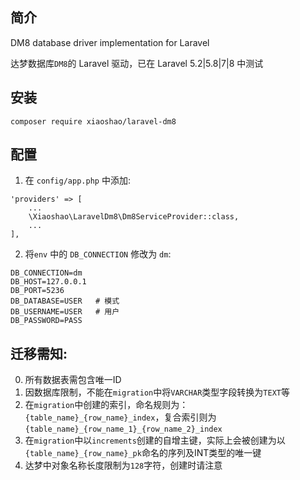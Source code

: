 ## 简介
DM8 database driver implementation for Laravel

达梦数据库`DM8`的 Laravel 驱动，已在 Laravel 5.2|5.8|7|8 中测试

## 安装

```shell
composer require xiaoshao/laravel-dm8
```

## 配置

1. 在 `config/app.php` 中添加:

```
'providers' => [
    ...
    \Xiaoshao\LaravelDm8\Dm8ServiceProvider::class,
    ...
],
```

2. 将`env` 中的 `DB_CONNECTION` 修改为 `dm`:

```
DB_CONNECTION=dm
DB_HOST=127.0.0.1
DB_PORT=5236
DB_DATABASE=USER   # 模式
DB_USERNAME=USER   # 用户
DB_PASSWORD=PASS
```

## 迁移需知:

0. 所有数据表需包含唯一ID
1. 因数据库限制，不能在`migration`中将`VARCHAR`类型字段转换为`TEXT`等
2. 在`migration`中创建的索引，命名规则为：`{table_name}_{row_name}_index`，复合索引则为`{table_name}_{row_name_1}_{row_name_2}_index`
3. 在`migration`中以`increments`创建的自增主键，实际上会被创建为以`{table_name}_{row_name}_pk`命名的序列及INT类型的唯一键
4. 达梦中对象名称长度限制为`128`字符，创建时请注意